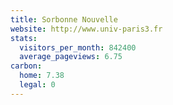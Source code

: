 ```yaml
---
title: Sorbonne Nouvelle
website: http://www.univ-paris3.fr
stats:
  visitors_per_month: 842400
  average_pageviews: 6.75
carbon:
  home: 7.38
  legal: 0
---
```

